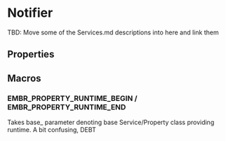 # Notifier

TBD: Move some of the Services.md descriptions into here and link them

## Properties

## Macros

### EMBR_PROPERTY_RUNTIME_BEGIN / EMBR_PROPERTY_RUNTIME_END

Takes base_ parameter denoting base Service/Property class providing
runtime.  A bit confusing, DEBT

